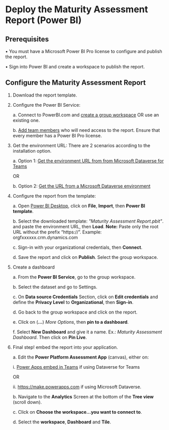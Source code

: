 # Deploy the Maturity Assessment Report (Power BI)

## Prerequisites

•	You must have a Microsoft Power BI Pro license to configure and publish the report.

•	Sign into Power BI and create a workspace to publish the report. 

## Configure the Maturity Assessment Report

1.	Download the report template.

2.	Configure the Power BI Service:

	a.	Connect to PowerBI.com and [create a group workspace](https://docs.microsoft.com/en-us/power-bi/collaborate-share/service-create-the-new-workspaces#create-one-of-the-new-workspaces) OR use an existing one.

	b.	[Add team members](https://docs.microsoft.com/en-us/power-bi/collaborate-share/service-give-access-new-workspaces) who will need access to the report. Ensure that every member has a Power BI Pro license.

3.	Get the environment URL: There are 2 scenarios according to the installation option.

	a.	Option 1: [Get the environment URL from from Microsoft Dataverse for Teams](https://docs.microsoft.com/en-us/powerapps/teams/view-table-data-power-bi#step-1-get-the-environment-url)

	OR

	b.	Option 2: [Get the URL from a Microsoft Dataverse environment](https://docs.microsoft.com/en-us/powerapps/maker/data-platform/data-platform-powerbi-connector?msclkid=a39d51caaedf11ec966ba0a99d1a393d#find-your-dataverse-environment-url)


4.	Configure the report from the template:

	a.	Open [Power BI Desktop](https://www.microsoft.com/en-us/p/power-bi-desktop/9ntxr16hnw1t?msclkid=4476f116aee011ecaaa543dea269ce9d&activetab=pivot:overviewtab), click on **File**, **Import**, then **Power BI template**.

	b.	Select the downloaded template: *"Maturity Assessment Report.pbit"*. and paste the environment URL, then **Load**.
**Note:** Paste only the root URL without the prefix “https://”. Example: orgfxxxxxx.crm.dynamics.com

	c.	Sign-in with your organizational credentials, then **Connect**.

	d.	Save the report and click on **Publish**. Select the group workspace.

5.	Create a dashboard

	a.	From the **Power BI Service**, go to the group workspace.

	b.	Select the dataset and go to Settings.

	c.	On **Data source Credentials** Section, click on **Edit credentials** and define the **Privacy Level** to **Organizational**, then **Sign-in**.

	d.	Go back to the group workspace and click on the report.

	e.	Click on (**…**) *More Options*, then **pin to a dashboard**.

	f.	Select **New Dashboard** and give it a name. Ex.: *Maturity Assessment Dashboard*. Then click on **Pin Live**.

6.	Final step! embed the report into your application.

	a.	Edit the **Power Platform Assessment App** (canvas), either on: 

	   i.	 [Power Apps embed in Teams](https://docs.microsoft.com/en-us/powerapps/teams/manage-your-apps) if using Dataverse for Teams

	OR

	ii.	https://make.powerapps.com if using Microsoft Dataverse.

	b.	Navigate to the **Analytics** Screen at the bottom of the **Tree view** (scroll down).

	c.	Click on **Choose the workspace…you want to connect to**.

	d.	Select the **workspace**, **Dashboard** and **Tile**.
